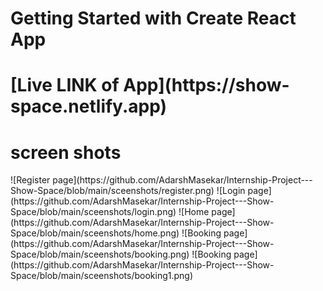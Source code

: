 # Getting Started with Create React App
 <h1> [Live LINK of App](https://show-space.netlify.app)</h1>

<h1> screen shots  </h1>
![Register page](https://github.com/AdarshMasekar/Internship-Project---Show-Space/blob/main/sceenshots/register.png)
![Login page](https://github.com/AdarshMasekar/Internship-Project---Show-Space/blob/main/sceenshots/login.png)
![Home page](https://github.com/AdarshMasekar/Internship-Project---Show-Space/blob/main/sceenshots/home.png)
![Booking page](https://github.com/AdarshMasekar/Internship-Project---Show-Space/blob/main/sceenshots/booking.png)
![Booking page](https://github.com/AdarshMasekar/Internship-Project---Show-Space/blob/main/sceenshots/booking1.png)
